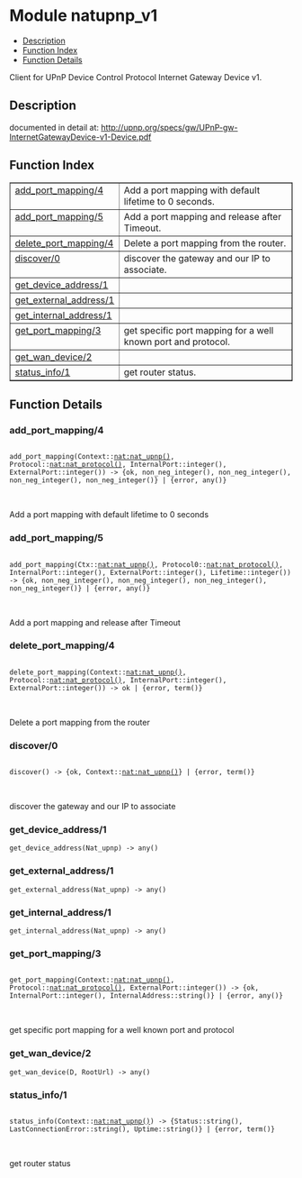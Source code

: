 

# Module natupnp_v1 #
* [Description](#description)
* [Function Index](#index)
* [Function Details](#functions)

Client for UPnP Device Control Protocol Internet Gateway Device v1.

<a name="description"></a>

## Description ##
documented in detail at: http://upnp.org/specs/gw/UPnP-gw-InternetGatewayDevice-v1-Device.pdf<a name="index"></a>

## Function Index ##


<table width="100%" border="1" cellspacing="0" cellpadding="2" summary="function index"><tr><td valign="top"><a href="#add_port_mapping-4">add_port_mapping/4</a></td><td>Add a port mapping with default lifetime to 0 seconds.</td></tr><tr><td valign="top"><a href="#add_port_mapping-5">add_port_mapping/5</a></td><td>Add a port mapping and release after Timeout.</td></tr><tr><td valign="top"><a href="#delete_port_mapping-4">delete_port_mapping/4</a></td><td>Delete a port mapping from the router.</td></tr><tr><td valign="top"><a href="#discover-0">discover/0</a></td><td>discover the gateway and our IP to associate.</td></tr><tr><td valign="top"><a href="#get_device_address-1">get_device_address/1</a></td><td></td></tr><tr><td valign="top"><a href="#get_external_address-1">get_external_address/1</a></td><td></td></tr><tr><td valign="top"><a href="#get_internal_address-1">get_internal_address/1</a></td><td></td></tr><tr><td valign="top"><a href="#get_port_mapping-3">get_port_mapping/3</a></td><td>get specific port mapping for a well known port and protocol.</td></tr><tr><td valign="top"><a href="#get_wan_device-2">get_wan_device/2</a></td><td></td></tr><tr><td valign="top"><a href="#status_info-1">status_info/1</a></td><td>get router status.</td></tr></table>


<a name="functions"></a>

## Function Details ##

<a name="add_port_mapping-4"></a>

### add_port_mapping/4 ###

<pre><code>
add_port_mapping(Context::<a href="nat.md#type-nat_upnp">nat:nat_upnp()</a>, Protocol::<a href="nat.md#type-nat_protocol">nat:nat_protocol()</a>, InternalPort::integer(), ExternalPort::integer()) -&gt; {ok, non_neg_integer(), non_neg_integer(), non_neg_integer(), non_neg_integer()} | {error, any()}
</code></pre>
<br />

Add a port mapping with default lifetime to 0 seconds

<a name="add_port_mapping-5"></a>

### add_port_mapping/5 ###

<pre><code>
add_port_mapping(Ctx::<a href="nat.md#type-nat_upnp">nat:nat_upnp()</a>, Protocol0::<a href="nat.md#type-nat_protocol">nat:nat_protocol()</a>, InternalPort::integer(), ExternalPort::integer(), Lifetime::integer()) -&gt; {ok, non_neg_integer(), non_neg_integer(), non_neg_integer(), non_neg_integer()} | {error, any()}
</code></pre>
<br />

Add a port mapping and release after Timeout

<a name="delete_port_mapping-4"></a>

### delete_port_mapping/4 ###

<pre><code>
delete_port_mapping(Context::<a href="nat.md#type-nat_upnp">nat:nat_upnp()</a>, Protocol::<a href="nat.md#type-nat_protocol">nat:nat_protocol()</a>, InternalPort::integer(), ExternalPort::integer()) -&gt; ok | {error, term()}
</code></pre>
<br />

Delete a port mapping from the router

<a name="discover-0"></a>

### discover/0 ###

<pre><code>
discover() -&gt; {ok, Context::<a href="nat.md#type-nat_upnp">nat:nat_upnp()</a>} | {error, term()}
</code></pre>
<br />

discover the gateway and our IP to associate

<a name="get_device_address-1"></a>

### get_device_address/1 ###

`get_device_address(Nat_upnp) -> any()`

<a name="get_external_address-1"></a>

### get_external_address/1 ###

`get_external_address(Nat_upnp) -> any()`

<a name="get_internal_address-1"></a>

### get_internal_address/1 ###

`get_internal_address(Nat_upnp) -> any()`

<a name="get_port_mapping-3"></a>

### get_port_mapping/3 ###

<pre><code>
get_port_mapping(Context::<a href="nat.md#type-nat_upnp">nat:nat_upnp()</a>, Protocol::<a href="nat.md#type-nat_protocol">nat:nat_protocol()</a>, ExternalPort::integer()) -&gt; {ok, InternalPort::integer(), InternalAddress::string()} | {error, any()}
</code></pre>
<br />

get specific port mapping for a well known port and protocol

<a name="get_wan_device-2"></a>

### get_wan_device/2 ###

`get_wan_device(D, RootUrl) -> any()`

<a name="status_info-1"></a>

### status_info/1 ###

<pre><code>
status_info(Context::<a href="nat.md#type-nat_upnp">nat:nat_upnp()</a>) -&gt; {Status::string(), LastConnectionError::string(), Uptime::string()} | {error, term()}
</code></pre>
<br />

get router status

